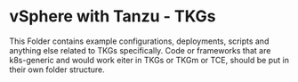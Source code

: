 # vSphere with Tanzu - TKGs

This Folder contains example configurations, deployments, scripts and anything else related to TKGs specifically. 
Code or frameworks that are k8s-generic and would work eiter in TKGs or TKGm or TCE, should be put in their own folder structure. 